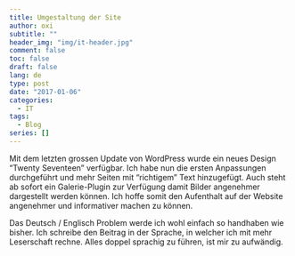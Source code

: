 ```yaml
---
title: Umgestaltung der Site
author: oxi
subtitle: ""
header_img: "img/it-header.jpg"
comment: false
toc: false
draft: false
lang: de
type: post
date: "2017-01-06"
categories:
  - IT
tags:
  - Blog
series: []
---
```

Mit dem letzten grossen Update von WordPress wurde ein neues Design &#8220;Twenty Seventeen&#8221; verfügbar. Ich habe nun die ersten Anpassungen durchgeführt und mehr Seiten mit &#8220;richtigem&#8221; Text hinzugefügt. Auch steht ab sofort ein Galerie-Plugin zur Verfügung damit Bilder angenehmer dargestellt werden können. Ich hoffe somit den Aufenthalt auf der Website angenehmer und informativer machen zu können.

Das Deutsch / Englisch Problem werde ich wohl einfach so handhaben wie bisher. Ich schreibe den Beitrag in der Sprache, in welcher ich mit mehr Leserschaft rechne. Alles doppel sprachig zu führen, ist mir zu aufwändig.
